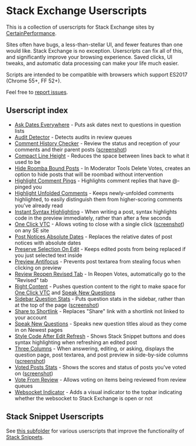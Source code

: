 # Stack Exchange Userscripts

This is a collection of userscripts for Stack Exchange sites by [CertainPerformance](https://stackoverflow.com/users/9515207/certainperformance).

Sites often have bugs, a less-than-stellar UI, and fewer features than one would like. Stack Exchange is no exception. Userscripts can fix all of this, and significantly improve your browsing experience. Saved clicks, UI tweaks, and automatic data processing can make your life much easier.

Scripts are intended to be compatible with browsers which support ES2017 (Chrome 55+, FF 52+).

Feel free to [report issues](https://github.com/CertainPerformance/Stack-Exchange-Userscripts/issues).

## Userscript index

- [Ask Dates Everywhere](https://github.com/CertainPerformance/Stack-Exchange-Userscripts/tree/master/Ask-Dates-Everywhere) - Puts ask dates next to questions in question lists
- [Audit Detector](https://github.com/CertainPerformance/Stack-Exchange-Userscripts/tree/master/Audit-Detector) - Detects audits in review queues
- [Comment History Checker](https://github.com/CertainPerformance/Stack-Exchange-Userscripts/tree/master/Comment-History-Checker) - Review the status and reception of your comments and their parent posts ([screenshot](https://raw.githubusercontent.com/CertainPerformance/Stack-Exchange-Userscripts/master/Comment-History-Checker/userscript-screenshot.png))
- [Compact Line Height](https://github.com/CertainPerformance/Stack-Exchange-Userscripts/tree/master/Compact-Line-Height) - Reduces the space between lines back to what it used to be
- [Hide Roomba Bound Posts](https://github.com/CertainPerformance/Stack-Exchange-Userscripts/tree/master/Hide-Roomba-Bound-Posts) - In Moderator Tools Delete Votes, creates an option to hide posts that will be roombad without intervention
- [Highlight Comment Pings](https://github.com/CertainPerformance/Stack-Exchange-Userscripts/tree/master/Highlight-Comment-Pings) - Highlights comment replies that have @-pinged you
- [Highlight Unfolded Comments](https://github.com/CertainPerformance/Stack-Exchange-Userscripts/tree/master/Highlight-Unfolded-Comments) - Keeps newly-unfolded comments highlighted, to easily distinguish them from higher-scoring comments you've already read
- [Instant Syntax Highlighting](https://github.com/CertainPerformance/Stack-Exchange-Userscripts/tree/master/Instant-Syntax-Highlighting) - When writing a post, syntax highlights code in the preview immediately, rather than after a few seconds
- [One Click VTC](https://github.com/CertainPerformance/Stack-Exchange-Userscripts/tree/master/One-Click-VTC) - Allows voting to close with a single click ([screenshot](https://raw.githubusercontent.com/CertainPerformance/Stack-Exchange-Userscripts/master/One-Click-VTC/userscript-screenshot.png)) on any SE site
- [Post Notices Absolute Dates](https://github.com/CertainPerformance/Stack-Exchange-Userscripts/tree/master/Post-Notices-Absolute-Dates) - Replaces the relative dates of post notices with absolute dates
- [Preserve Selection On Edit](https://github.com/CertainPerformance/Stack-Exchange-Userscripts/tree/master/Preserve-Selection-On-Edit) - Keeps edited posts from being replaced if you just selected text inside
- [Preview Antifocus](https://github.com/CertainPerformance/Stack-Exchange-Userscripts/tree/master/Preview-Antifocus) - Prevents post textarea from stealing focus when clicking on preview
- [Review Reopen Revised Tab](https://github.com/CertainPerformance/Stack-Exchange-Userscripts/tree/master/Review-Reopen-Revised-Tab) - In Reopen Votes, automatically go to the "Revised" tab
- [Right Content](https://github.com/CertainPerformance/Stack-Exchange-Userscripts/tree/master/Right-Content) - Pushes question content to the right to make space for [One Click VTC](https://github.com/CertainPerformance/Stack-Exchange-Userscripts/tree/master/One-Click-VTC) and [Speak New Questions](https://github.com/CertainPerformance/Stack-Exchange-Userscripts/tree/master/Speak-New-Questions)
- [Sidebar Question Stats](https://github.com/CertainPerformance/Stack-Exchange-Userscripts/tree/master/Sidebar-Question-Stats) - Puts question stats in the sidebar, rather than at the top of the page ([screenshot](https://raw.githubusercontent.com/CertainPerformance/Stack-Exchange-Userscripts/master/Sidebar-Question-Stats/userscript-screenshot.png))
- [Share to Shortlink](https://github.com/CertainPerformance/Stack-Exchange-Userscripts/tree/master/Share-To-Shortlink) - Replaces "Share" link with a shortlink not linked to your account
- [Speak New Questions](https://github.com/CertainPerformance/Stack-Exchange-Userscripts/tree/master/Speak-New-Questions) - Speaks new question titles aloud as they come in on Newest pages
- [Style Code After Edit Refresh](https://github.com/CertainPerformance/Stack-Exchange-Userscripts/tree/master/Style-Code-After-Edit-Refresh) - Shows Stack Snippet buttons and does syntax highlighting when refreshing an edited post
- [Three Columns](https://github.com/CertainPerformance/Stack-Exchange-Userscripts/tree/master/Three-Columns) - When answering, editing, or asking, displays the question page, post textarea, and post preview in side-by-side columns ([screenshot](https://raw.githubusercontent.com/CertainPerformance/Stack-Exchange-Userscripts/master/Three-Columns/userscript-screenshot.png))
- [Voted Posts Stats](https://github.com/CertainPerformance/Stack-Exchange-Userscripts/tree/master/Voted-Posts-Stats) - Shows the scores and status of posts you've voted on ([screenshot](https://raw.githubusercontent.com/CertainPerformance/Stack-Exchange-Userscripts/master/Voted-Posts-Stats/userscript-screenshot.png))
- [Vote From Review](https://github.com/CertainPerformance/Stack-Exchange-Userscripts/tree/master/Vote-From-Review) - Allows voting on items being reviewed from review queues
- [Websocket Indicator](https://github.com/CertainPerformance/Stack-Exchange-Userscripts/tree/master/Websocket-Indicator) - Adds a visual indicator to the topbar indicating whether the websocket to Stack Exchange is open or not

## Stack Snippet Userscripts

See [this subfolder](https://github.com/CertainPerformance/Stack-Exchange-Userscripts/tree/master/Stack-Snippet-Userscripts) for various userscripts that improve the functionality of [Stack Snippets](https://stackoverflow.blog/2014/09/16/introducing-runnable-javascript-css-and-html-code-snippets/).
